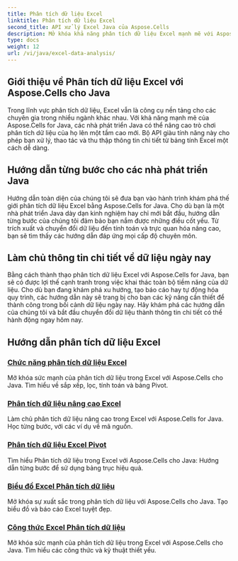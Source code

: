 ```yaml
---
title: Phân tích dữ liệu Excel
linktitle: Phân tích dữ liệu Excel
second_title: API xử lý Excel Java của Aspose.Cells
description: Mở khóa khả năng phân tích dữ liệu Excel mạnh mẽ với Aspose.Cells for Java. Khám phá hướng dẫn từng bước dành cho nhà phát triển Java. Nắm vững thông tin chi tiết về dữ liệu ngay hôm nay.
type: docs
weight: 12
url: /vi/java/excel-data-analysis/
---
```


## Giới thiệu về Phân tích dữ liệu Excel với Aspose.Cells cho Java

Trong lĩnh vực phân tích dữ liệu, Excel vẫn là công cụ nền tảng cho các chuyên gia trong nhiều ngành khác nhau. Với khả năng mạnh mẽ của Aspose.Cells for Java, các nhà phát triển Java có thể nâng cao trò chơi phân tích dữ liệu của họ lên một tầm cao mới. Bộ API giàu tính năng này cho phép bạn xử lý, thao tác và thu thập thông tin chi tiết từ bảng tính Excel một cách dễ dàng.

## Hướng dẫn từng bước cho các nhà phát triển Java

Hướng dẫn toàn diện của chúng tôi sẽ đưa bạn vào hành trình khám phá thế giới phân tích dữ liệu Excel bằng Aspose.Cells for Java. Cho dù bạn là một nhà phát triển Java dày dạn kinh nghiệm hay chỉ mới bắt đầu, hướng dẫn từng bước của chúng tôi đảm bảo bạn nắm được những điều cốt yếu. Từ trích xuất và chuyển đổi dữ liệu đến tính toán và trực quan hóa nâng cao, bạn sẽ tìm thấy các hướng dẫn đáp ứng mọi cấp độ chuyên môn.

## Làm chủ thông tin chi tiết về dữ liệu ngày nay

Bằng cách thành thạo phân tích dữ liệu Excel với Aspose.Cells for Java, bạn sẽ có được lợi thế cạnh tranh trong việc khai thác toàn bộ tiềm năng của dữ liệu. Cho dù bạn đang khám phá xu hướng, tạo báo cáo hay tự động hóa quy trình, các hướng dẫn này sẽ trang bị cho bạn các kỹ năng cần thiết để thành công trong bối cảnh dữ liệu ngày nay. Hãy khám phá các hướng dẫn của chúng tôi và bắt đầu chuyển đổi dữ liệu thành thông tin chi tiết có thể hành động ngay hôm nay.

## Hướng dẫn phân tích dữ liệu Excel
### [Chức năng phân tích dữ liệu Excel](./data-analysis-functions-excel/)
Mở khóa sức mạnh của phân tích dữ liệu trong Excel với Aspose.Cells cho Java. Tìm hiểu về sắp xếp, lọc, tính toán và bảng Pivot.
### [Phân tích dữ liệu nâng cao Excel](./advanced-data-analysis-excel/)
Làm chủ phân tích dữ liệu nâng cao trong Excel với Aspose.Cells for Java. Học từng bước, với các ví dụ về mã nguồn.
### [Phân tích dữ liệu Excel Pivot](./data-analysis-excel-pivot/)
Tìm hiểu Phân tích dữ liệu trong Excel với Aspose.Cells cho Java: Hướng dẫn từng bước để sử dụng bảng trục hiệu quả.
### [Biểu đồ Excel Phân tích dữ liệu](./data-analysis-excel-charts/)
Mở khóa sự xuất sắc trong phân tích dữ liệu với Aspose.Cells cho Java. Tạo biểu đồ và báo cáo Excel tuyệt đẹp.
### [Công thức Excel Phân tích dữ liệu](./data-analysis-excel-formulas/)
Mở khóa sức mạnh của phân tích dữ liệu trong Excel với Aspose.Cells cho Java. Tìm hiểu các công thức và kỹ thuật thiết yếu.